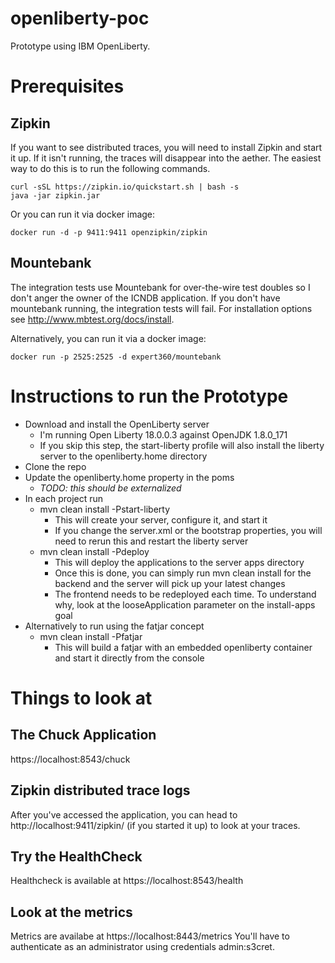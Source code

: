 # openliberty-poc
Prototype using IBM OpenLiberty.

# Prerequisites

## Zipkin
If you want to see distributed traces, you will need to install Zipkin and start it up.  If it isn't running, the traces will disappear into the aether.  The easiest way to do this is to run the following commands.
```
curl -sSL https://zipkin.io/quickstart.sh | bash -s
java -jar zipkin.jar
```

Or you can run it via docker image:
```
docker run -d -p 9411:9411 openzipkin/zipkin
```

## Mountebank
The integration tests use Mountebank for over-the-wire test doubles so I don't anger the owner of the ICNDB application.  If you don't have mountebank running, the integration tests will fail.  For installation options see http://www.mbtest.org/docs/install.

Alternatively, you can run it via a docker image:
```
docker run -p 2525:2525 -d expert360/mountebank
```

# Instructions to run the Prototype
- Download and install the OpenLiberty server
  - I'm running Open Liberty 18.0.0.3 against OpenJDK 1.8.0_171
  - If you skip this step, the start-liberty profile will also install the liberty server to the openliberty.home directory
- Clone the repo
- Update the openliberty.home property in the poms
  - _TODO: this should be externalized_
- In each project run
  - mvn clean install -Pstart-liberty
    - This will create your server, configure it, and start it
    - If you change the server.xml or the bootstrap properties, you will need to rerun this and restart the liberty server
  - mvn clean install -Pdeploy
    - This will deploy the applications to the server apps directory
    - Once this is done, you can simply run mvn clean install for the backend and the server will pick up your latest changes
    - The frontend needs to be redeployed each time.  To understand why, look at the looseApplication parameter on the install-apps goal
- Alternatively to run using the fatjar concept
  - mvn clean install -Pfatjar
    - This will build a fatjar with an embedded openliberty container and start it directly from the console

# Things to look at

## The Chuck Application
https://localhost:8543/chuck

## Zipkin distributed trace logs
After you've accessed the application, you can head to http://localhost:9411/zipkin/ (if you started it up) to look at your traces.

## Try the HealthCheck
Healthcheck is available at https://localhost:8543/health

## Look at the metrics
Metrics are availabe at https://localhost:8443/metrics
You'll have to authenticate as an administrator using credentials admin:s3cret.
